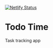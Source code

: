 [![Netlify Status](https://api.netlify.com/api/v1/badges/8e278a0d-5f5c-48d2-9197-e5e65ef4c961/deploy-status)](https://app.netlify.com/sites/michelletodo/deploys)

# Todo Time

Task tracking app
